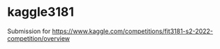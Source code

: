 # kaggle3181
Submission for https://www.kaggle.com/competitions/fit3181-s2-2022-competition/overview
